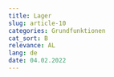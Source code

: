 ```yaml
---
title: Lager
slug: article-10
categories: Grundfunktionen
cat_sort: B
relevance: AL
lang: de
date: 04.02.2022
---
```

